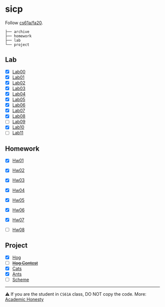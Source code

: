 # sicp

Follow [cs61a/fa20](https://inst.eecs.berkeley.edu/~cs61a/fa20/).

```
├── archive
├── homework
├── lab
└── project
```

## Lab

- [X] [Lab00](https://inst.eecs.berkeley.edu/~cs61a/fa20/lab/lab00/)
- [X] [Lab01](https://inst.eecs.berkeley.edu/~cs61a/fa20/lab/lab01/)
- [X] [Lab02](https://inst.eecs.berkeley.edu/~cs61a/fa20/lab/lab02/)
- [X] [Lab03](https://inst.eecs.berkeley.edu/~cs61a/fa20/lab/lab03/)
- [X] [Lab04](https://inst.eecs.berkeley.edu/~cs61a/fa20/lab/lab04/)
- [X] [Lab05](https://inst.eecs.berkeley.edu/~cs61a/fa20/lab/lab05/)
- [X] [Lab06](https://inst.eecs.berkeley.edu/~cs61a/fa20/lab/lab06/)
- [X] [Lab07](https://inst.eecs.berkeley.edu/~cs61a/fa20/lab/lab07/)
- [X] [Lab08](https://inst.eecs.berkeley.edu/~cs61a/fa20/lab/lab08/)
- [ ] [Lab09](https://inst.eecs.berkeley.edu/~cs61a/fa20/lab/lab09/)
- [X] [Lab10](https://inst.eecs.berkeley.edu/~cs61a/fa20/lab/lab10/)
- [ ] [Lab11](https://inst.eecs.berkeley.edu/~cs61a/fa20/lab/lab11/)

## Homework

- [X] [Hw01](https://inst.eecs.berkeley.edu/~cs61a/fa20/hw/hw01/)
- [X] [Hw02](https://inst.eecs.berkeley.edu/~cs61a/fa20/hw/hw02/)
- [X] [Hw03](https://inst.eecs.berkeley.edu/~cs61a/fa20/hw/hw03/)
- [X] [Hw04](https://inst.eecs.berkeley.edu/~cs61a/fa20/hw/hw04/)
- [X] [Hw05](https://inst.eecs.berkeley.edu/~cs61a/fa20/hw/hw05/)
- [X] [Hw06](https://inst.eecs.berkeley.edu/~cs61a/fa20/hw/hw06/)
- [X] [Hw07](https://inst.eecs.berkeley.edu/~cs61a/fa20/hw/hw07/)
- [ ] [Hw08](https://inst.eecs.berkeley.edu/~cs61a/fa20/hw/hw08/)


## Project

- [X] [Hog](https://inst.eecs.berkeley.edu/~cs61a/fa20/proj/hog/)
- [ ] ~~[Hog Contest](https://inst.eecs.berkeley.edu/~cs61a/fa20/proj/hog_contest/)~~
- [X] [Cats](https://inst.eecs.berkeley.edu/~cs61a/fa20/proj/cats/)
- [X] [Ants](https://inst.eecs.berkeley.edu/~cs61a/fa20/proj/ants/)
- [ ] [Scheme](https://inst.eecs.berkeley.edu/~cs61a/fa20/proj/scheme_stubbed/)

---

:warning: If you are the student in `CS61A` class, DO NOT copy the code. More: [Academic Honesty](https://inst.eecs.berkeley.edu/~cs61a/fa20/articles/about.html#academic-honesty)
